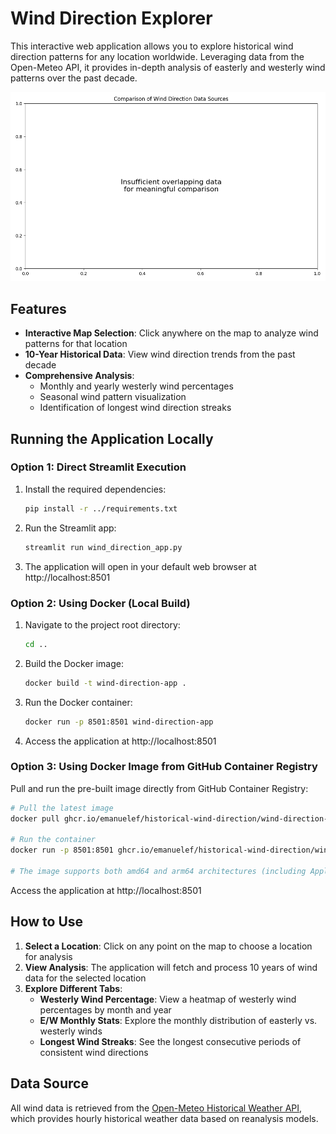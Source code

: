 # Wind Direction Explorer

This interactive web application allows you to explore historical wind direction patterns for any location worldwide. Leveraging data from the Open-Meteo API, it provides in-depth analysis of easterly and westerly wind patterns over the past decade.

![Wind Direction Explorer Screenshot](../comparison_results/wind_comparison_20250803.png)

## Features

- **Interactive Map Selection**: Click anywhere on the map to analyze wind patterns for that location
- **10-Year Historical Data**: View wind direction trends from the past decade
- **Comprehensive Analysis**: 
  - Monthly and yearly westerly wind percentages
  - Seasonal wind pattern visualization
  - Identification of longest wind direction streaks

## Running the Application Locally

### Option 1: Direct Streamlit Execution

1. Install the required dependencies:
   ```bash
   pip install -r ../requirements.txt
   ```

2. Run the Streamlit app:
   ```bash
   streamlit run wind_direction_app.py
   ```

3. The application will open in your default web browser at http://localhost:8501

### Option 2: Using Docker (Local Build)

1. Navigate to the project root directory:
   ```bash
   cd ..
   ```

2. Build the Docker image:
   ```bash
   docker build -t wind-direction-app .
   ```

3. Run the Docker container:
   ```bash
   docker run -p 8501:8501 wind-direction-app
   ```

4. Access the application at http://localhost:8501

### Option 3: Using Docker Image from GitHub Container Registry

Pull and run the pre-built image directly from GitHub Container Registry:

```bash
# Pull the latest image
docker pull ghcr.io/emanuelef/historical-wind-direction/wind-direction-app:main

# Run the container
docker run -p 8501:8501 ghcr.io/emanuelef/historical-wind-direction/wind-direction-app:main

# The image supports both amd64 and arm64 architectures (including Apple Silicon M1/M2/M3)
```

Access the application at http://localhost:8501

## How to Use

1. **Select a Location**: Click on any point on the map to choose a location for analysis
2. **View Analysis**: The application will fetch and process 10 years of wind data for the selected location
3. **Explore Different Tabs**:
   - **Westerly Wind Percentage**: View a heatmap of westerly wind percentages by month and year
   - **E/W Monthly Stats**: Explore the monthly distribution of easterly vs. westerly winds
   - **Longest Wind Streaks**: See the longest consecutive periods of consistent wind directions

## Data Source

All wind data is retrieved from the [Open-Meteo Historical Weather API](https://open-meteo.com/en/docs/historical-weather-api), which provides hourly historical weather data based on reanalysis models.
